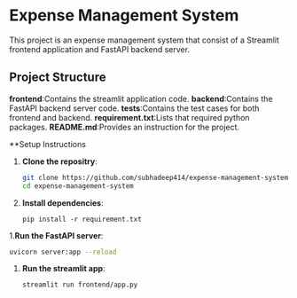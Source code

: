 # Expense Management System


This project is an expense management system that consist of a Streamlit frontend application and FastAPI backend server.


## Project Structure

**frontend**:Contains the streamlit application code.
**backend**:Contains the FastAPI backend server code.
**tests**:Contains the test cases for both frontend and backend.
**requirement.txt**:Lists that required python packages.
**README.md**:Provides an instruction for the project.

**Setup Instructions

1. **Clone the repositry**:
   ```bash
   git clone https://github.com/subhadeep414/expense-management-system
   cd expense-management-system
   ```

1. **Install dependencies**:
   ```commandline
   pip install -r requirement.txt
   ```

1.**Run the FastAPI server**:
 
```bash
uvicorn server:app --reload
```
1. **Run the streamlit app**:
    ```commandline
    streamlit run frontend/app.py
    ```
